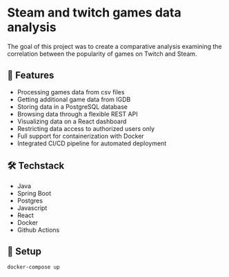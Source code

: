 # Steam and twitch games data analysis

The goal of this project was to create a comparative analysis examining the correlation between the popularity of games on Twitch and Steam.

## 🔧 Features

- Processing games data from csv files
- Getting additional game data from IGDB
- Storing data in a PostgreSQL database
- Browsing data through a flexible REST API
- Visualizing data on a React dashboard
- Restricting data access to authorized users only
- Full support for containerization with Docker
- Integrated CI/CD pipeline for automated deployment

## 🛠 Techstack

- Java
- Spring Boot
- Postgres
- Javascript
- React
- Docker
- Github Actions

## 🚀 Setup

```
docker-compose up
